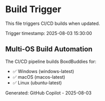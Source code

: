 # Build Trigger

This file triggers CI/CD builds when updated.

Trigger timestamp: 2025-08-03 15:30:00

## Multi-OS Build Automation

The CI/CD pipeline builds BoxdBuddies for:

- ✅ Windows (windows-latest)
- ✅ macOS (macos-latest)
- ✅ Linux (ubuntu-latest)

Generated: GitHub Copilot - 2025-08-03
